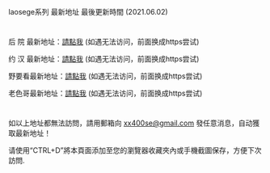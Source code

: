 laosege系列 最新地址 最後更新時間 (2021.06.02)
#
后 院 最新地址：<a href="http://www.169ns.com" rel="nofollow">請點我</a>   (如遇无法访问，前面换成https尝试)

约 汉 最新地址：<a href="http://www.290sk.com" rel="nofollow">請點我</a>   (如遇无法访问，前面换成https尝试)

野要看最新地址：<a href="http://www.190be.com" rel="nofollow">請點我</a>   (如遇无法访问，前面换成https尝试)

老色哥最新地址：<a href="http://www.210pn.com" rel="nofollow">請點我</a>   (如遇无法访问，前面换成https尝试)
#
如以上地址都無法訪問，請用郵箱向 xx400se@gmail.com 發任意消息，自动獲取最新地址！

请使用“CTRL+D”將本頁面添加至您的瀏覽器收藏夾內或手機截圖保存，方便下次訪問.
